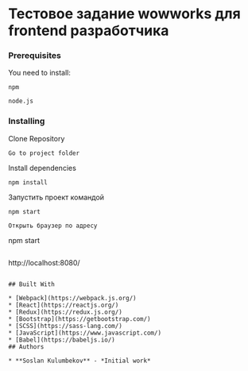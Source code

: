 # Тестовое задание wowworks для frontend разработчика
### Prerequisites

You need to install:

```
npm
```
```
node.js
```
### Installing

Clone Repository

```
Go to project folder
```
Install dependencies
```
npm install
```
Запустить проект командой
```
npm start
```
```
Открыть браузер по адресу
```
npm start
```
```
http://localhost:8080/
```

## Built With

* [Webpack](https://webpack.js.org/)
* [React](https://reactjs.org/)
* [Redux](https://redux.js.org/)
* [Bootstrap](https://getbootstrap.com/)
* [SCSS](https://sass-lang.com/)
* [JavaScript](https://www.javascript.com/)
* [Babel](https://babeljs.io/)
## Authors

* **Soslan Kulumbekov** - *Initial work*